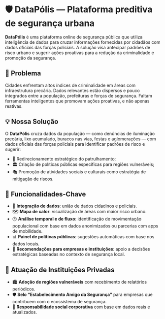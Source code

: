 # 🛡️ DataPólis — Plataforma preditiva de segurança urbana

**DataPólis** é uma plataforma online de segurança pública que utiliza inteligência de dados para cruzar informações fornecidas por cidadãos com dados oficiais das forças policiais. A solução visa antecipar padrões de risco urbano e sugerir ações proativas para a redução da criminalidade e promoção da segurança.

## 🚨 Problema

Cidades enfrentam altos índices de criminalidade em áreas com infraestrutura precária. Dados relevantes estão dispersos e pouco integrados entre a população, prefeituras e forças de segurança. Faltam ferramentas inteligentes que promovam ações proativas, e não apenas reativas.

## 💡 Nossa Solução

O **DataPólis** cruza dados da população — como denúncias de iluminação precária, lixo acumulado, buracos nas vias, festas e aglomerações — com dados oficiais das forças policiais para identificar padrões de risco e sugerir:

- 📍 Redirecionamento estratégico do patrulhamento;
- 🏛️ Criação de políticas públicas específicas para regiões vulneráveis;
- 🎭 Promoção de atividades sociais e culturais como estratégia de mitigação de riscos.

## 🔑 Funcionalidades-Chave

- 🔄 **Integração de dados**: união de dados cidadinos e policiais.
- 🗺️ **Mapa de calor**: visualização de áreas com maior risco urbano.
- 🕒 **Análise temporal e de fluxo**: identificação de movimentação populacional com base em dados anonimizados ou parcerias com apps de mobilidade.
- 📊 **Painel de políticas públicas**: sugestões automáticas com base nos dados locais.
- 🧭 **Recomendações para empresas e instituições**: apoio a decisões estratégicas baseadas no contexto de segurança local.

## 🏢 Atuação de Instituições Privadas

- 🏙️ **Adoção de regiões vulneráveis** com recebimento de relatórios periódicos.
- 🛡️ **Selo “Estabelecimento Amigo da Segurança”** para empresas que contribuem com o ecossistema de segurança.
- 🌱 **Responsabilidade social corporativa** com base em dados reais e atualizados.
